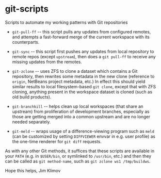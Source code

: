 # git-scripts
Scripts to automate my working patterns with Git repositories

* `git-pull-ff` -- this script pulls any updates from configured remotes, and
attempts a fast-forward merge of the current workspace with its counterparts.

* `git-sync` -- this script first pushes any updates from local repository to
remote repos (except `upstream`), then does a `git pull-ff` to receive any
missing updates from the remotes.

* `git-zclone` -- uses ZFS to clone a dataset which contains a Git repository,
then rewrites some metadata in the new clone (reference to `origin`, NetBeans
project metadata, etc.) In effect this should yield similar results to local
filesystem-based `git clone`, except that with ZFS cloning, anything present
in the workspace dataset is cloned (such as old build products).

* `git-branchkill` -- helps clean up local workspaces (that share an upstream)
from proliferation of development branches, especially as those are getting
merged into a common upstream and are no longer needed separately.

* `git-meld` -- wraps usage of a difference-viewing program such as `meld`
(can be customized by setting `DIFFVIEWER` envvar in e.g. user profile) as
the one-time renderer for `git diff` requests.

As with any other Git methods, it suffices that these scripts are available in
your `PATH` (e.g. in `$USER/bin`, or symlinked to `/usr/bin`, etc.) and then
they can be called as `git method-name`, such as `git zclone ws1 /tmp/buildws`.

Hope this helps,
Jim Klimov
